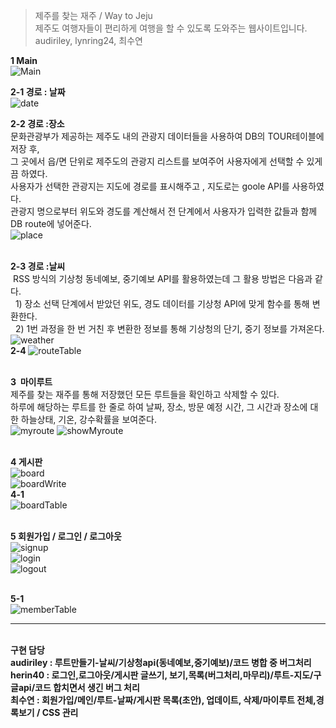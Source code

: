 ﻿>제주를 찾는 재주 / Way to Jeju <br>
>제주도 여행자들이 편리하게 여행을 할 수 있도록 도와주는 웹사이트입니다. <br>
>audiriley, lynring24, 최수연

<b>1 Main</b><br>
![Main](./capture/main.gif)<br>

<b>2-1 경로 : 날짜</b><br>
![date](./capture/date.png) <br>

<b>2-2 경로 :장소</b><br>
문화관광부가 제공하는 제주도 내의 관광지 데이터들을 사용하여 DB의 TOUR테이블에 저장 후,<br>
그 곳에서 읍/면 단위로 제주도의 관광지 리스트를 보여주어 사용자에게 선택할 수 있게끔 하였다.<br>
사용자가 선택한 관광지는 지도에 경로를 표시해주고 , 지도로는 goole API를 사용하였다.<br>
관광지 명으로부터 위도와 경도를 계산해서 전 단계에서 사용자가 입력한 값들과 함께 DB route에 넣어준다. <br>
![place](./capture/map.PNG)
 <br><br>

<b>2-3 경로 :날씨</b><br>
  RSS 방식의 기상청 동네예보, 중기예보 API를 활용하였는데 그 활용 방법은 다음과 같다.<br>
  &nbsp;&nbsp;1) 장소 선택 단계에서 받았던 위도, 경도 데이터를 기상청 API에 맞게 함수를 통해 변환한다.<br>
  &nbsp;&nbsp;2) 1번 과정을 한 번 거친 후 변환한 정보를 통해 기상청의 단기, 중기 정보를 가져온다.
![weather](./capture/showWeather.PNG) <br>
<b>2-4 </b>
![routeTable](./capture/routeTable.PNG) <br><br>

<b>3  마이루트 </b><br>
제주를 찾는 재주를 통해 저장했던 모든 루트들을 확인하고 삭제할 수 있다.<br>
하루에 해당하는 루트를 한 줄로 하여 날짜, 장소, 방문 예정 시간, 그 시간과 장소에 대한 하늘상태, 기온, 강수확률을 보여준다. <br>
![myroute](./capture/myroute.PNG)
![showMyroute](./capture/showMyroute.PNG) <br><br>

<b>4 게시판</b><br>
![board](./capture/board.PNG)<br>
![boardWrite](./capture/boardWrite.PNG)<br>
<b>4-1</b><br>
![boardTable](./capture/boardTable.PNG) <br><br>

<b>5 회원가입 / 로그인 / 로그아웃</b><br>
![signup](./capture/signup.PNG)<br>
![login](./capture/login.PNG)<br>
![logout](./capture/logoutCheck.PNG) <br><br>

<b>5-1</b><br>
![memberTable](./capture/memberTable.PNG)<br>
<hr>
<br>
<strong>구현 담당<strong><br>
<b>audiriley</b> : 루트만들기-날씨/기상청api(동네예보,중기예보)/코드 병합 중 버그처리 <br>
<b>herin40</b> :  로그인,로그아웃/게시판 글쓰기, 보기,목록(버그처리,마무리)/루트-지도/구글api/코드 합치면서 생긴 버그 처리<br>
<b>최수연</b> : 회원가입/메인/루트-날짜/게시판 목록(초안), 업데이트, 삭제/마이루트 전체,경록보기 / CSS 관리


